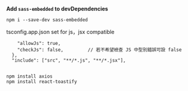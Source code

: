 

**Add `sass-embedded` to devDependencies**
```
npm i --save-dev sass-embedded
```


tsconfig.app.json set for js，jsx compatible
```
    "allowJs": true,
    "checkJs": false,         // 若不希望檢查 JS 中型別錯誤可設 false
  },
  "include": ["src", "**/*.js", "**/*.jsx"],
```


```

npm install axios
npm install react-toastify

```